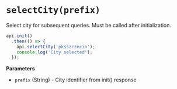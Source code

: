 # `selectCity(prefix)`
Select city for subsequent queries. Must be called after initialization.

```javascript
api.init()
  .then(() => {
    api.selectCity('pksszczecin');
    console.log('City selected');
  });
```

**Parameters**  
- `prefix` (String) - City identifier from init() response